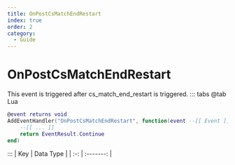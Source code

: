 ```yaml
---
title: OnPostCsMatchEndRestart
index: true
order: 2
category:
  - Guide
---
```


# OnPostCsMatchEndRestart
This event is triggered after cs_match_end_restart is triggered.
::: tabs
@tab Lua
```lua
@event returns void
AddEventHandler("OnPostCsMatchEndRestart", function(event --[[ Event ]])
    --[[ ... ]]
    return EventResult.Continue
end)
```

:::
| Key | Data Type |
| :-: | :-------: |